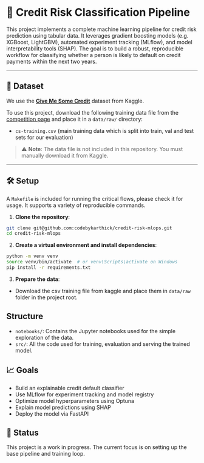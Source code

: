 # 🏦 Credit Risk Classification Pipeline
This project implements a complete machine learning pipeline for credit risk prediction using tabular data. It leverages gradient boosting models (e.g. XGBoost, LightGBM), automated experiment tracking (MLflow), and model interpretability tools (SHAP). The goal is to build a robust, reproducible workflow for classifying whether a person is likely to default on credit payments within the next two years.

---

## 📂 Dataset

We use the **[Give Me Some Credit](https://www.kaggle.com/c/GiveMeSomeCredit)** dataset from Kaggle.

To use this project, download the following training data file from the [competition page](https://www.kaggle.com/c/GiveMeSomeCredit/data) and place it in a `data/raw/` directory:

- `cs-training.csv` (main training data which is split into train, val and test sets for our evaluation)

> ⚠️ **Note**: The data file is not included in this repository. You must manually download it from Kaggle.

---

## 🛠️ Setup
A `Makefile` is included for running the critical flows, please check it for usage. It supports a variety of reproducible commands.

1. **Clone the repository**:

```bash
git clone git@github.com:codebykarthick/credit-risk-mlops.git
cd credit-risk-mlops
```

2. **Create a virtual environment and install dependencies**:
```bash
python -m venv venv
source venv/bin/activate  # or venv\Scripts\activate on Windows
pip install -r requirements.txt
```

3. **Prepare the data**:
* Download the csv training file from kaggle and place them in `data/raw` folder in the project root.

## Structure
* `notebooks/`: Contains the Jupyter notebooks used for the simple exploration of the data.
* `src/`: All the code used for training, evaluation and serving the trained model.

## 📈 Goals
* Build an explainable credit default classifier
* Use MLflow for experiment tracking and model registry
* Optimize model hyperparameters using Optuna
* Explain model predictions using SHAP
* Deploy the model via FastAPI

## 🚧 Status
This project is a work in progress. The current focus is on setting up the base pipeline and training loop.

